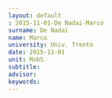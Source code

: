 ```yaml
---
layout: default 
: 2015-11-01-De Nadai-Marco
surname: De Nadai
name: Marco
university: Univ. Trento
date: 2015-11-01
unit: MobS
subtitle: 
advisor: 
keywords: 
---
```


